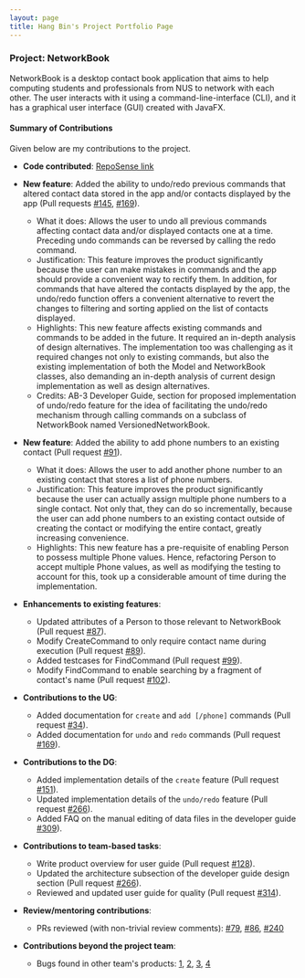 ```yaml
---
layout: page
title: Hang Bin's Project Portfolio Page
---
```


### Project: NetworkBook

NetworkBook is a desktop contact book application that aims to help computing students and professionals from NUS to network with each other. The user interacts with it using a command-line-interface (CLI), and it has a graphical user interface (GUI) created with JavaFX.

#### Summary of Contributions

Given below are my contributions to the project.

* **Code contributed**: [RepoSense link](https://nus-cs2103-ay2324s1.github.io/tp-dashboard/?search=awhb&breakdown=true)


* **New feature**: Added the ability to undo/redo previous commands that altered contact data stored in the app and/or contacts displayed by the app (Pull requests [#145](https://github.com/AY2324S1-CS2103T-T08-2/tp/pull/145), [#169](https://github.com/AY2324S1-CS2103T-T08-2/tp/pull/169)).

  * What it does: Allows the user to undo all previous commands affecting contact data and/or displayed contacts one at a time. Preceding undo commands can be reversed by calling the redo command. 
  * Justification: This feature improves the product significantly because the user can make mistakes in commands and the app should provide a convenient way to rectify them. In addition, for commands that have altered the contacts displayed by the app, the undo/redo function offers a convenient alternative to revert the changes to filtering and sorting applied on the list of contacts displayed. 
  * Highlights: This new feature affects existing commands and commands to be added in the future. It required an in-depth analysis of design alternatives. The implementation too was challenging as it required changes not only to existing commands, but also the existing implementation of both the Model and NetworkBook classes, also demanding an in-depth analysis of current design implementation as well as design alternatives.
  * Credits: AB-3 Developer Guide, section for proposed implementation of undo/redo feature for the idea of facilitating the undo/redo mechanism through calling commands on a subclass of NetworkBook named VersionedNetworkBook. 

* **New feature**: Added the ability to add phone numbers to an existing contact (Pull request [#91](https://github.com/AY2324S1-CS2103T-T08-2/tp/pull/91)).

  * What it does: Allows the user to add another phone number to an existing contact that stores a list of phone numbers.
  * Justification: This feature improves the product significantly because the user can actually assign multiple phone numbers to a single contact. Not only that, they can do so incrementally, because the user can add phone numbers to an existing contact outside of creating the contact or modifying the entire contact, greatly increasing convenience.
  * Highlights: This new feature has a pre-requisite of enabling Person to possess multiple Phone values. Hence, refactoring Person to accept multiple Phone values, as well as modifying the testing to account for this, took up a considerable amount of time during the implementation.


* **Enhancements to existing features**:

  * Updated attributes of a Person to those relevant to NetworkBook (Pull request [#87](https://github.com/AY2324S1-CS2103T-T08-2/tp/pull/87)).
  * Modify CreateCommand to only require contact name during execution (Pull request [#89](https://github.com/AY2324S1-CS2103T-T08-2/tp/pull/89)).
  * Added testcases for FindCommand (Pull request [#99](https://github.com/AY2324S1-CS2103T-T08-2/tp/pull/99)).
  * Modify FindCommand to enable searching by a fragment of contact's name (Pull request [#102](https://github.com/AY2324S1-CS2103T-T08-2/tp/pull/102)).


* **Contributions to the UG**:

  * Added documentation for `create` and `add [/phone]` commands (Pull request [#34](https://github.com/AY2324S1-CS2103T-T08-2/tp/pull/34)).
  * Added documentation for `undo` and `redo` commands (Pull request [#169](https://github.com/AY2324S1-CS2103T-T08-2/tp/pull/169)).

* **Contributions to the DG**:

  * Added implementation details of the `create` feature (Pull request [#151](https://github.com/AY2324S1-CS2103T-T08-2/tp/pull/151)).
  * Updated implementation details of the `undo/redo` feature (Pull request [#266](https://github.com/AY2324S1-CS2103T-T08-2/tp/pull/266)).
  * Added FAQ on the manual editing of data files in the developer guide [#309](https://github.com/AY2324S1-CS2103T-T08-2/tp/pull/309)).


* **Contributions to team-based tasks**:

  * Write product overview for user guide (Pull request [#128](https://github.com/AY2324S1-CS2103T-T08-2/tp/pull/128)).
  * Updated the architecture subsection of the developer guide design section (Pull request [#266](https://github.com/AY2324S1-CS2103T-T08-2/tp/pull/266)).
  * Reviewed and updated user guide for quality (Pull request [#314](https://github.com/AY2324S1-CS2103T-T08-2/tp/pull/314)).

* **Review/mentoring contributions**:

  * PRs reviewed (with non-trivial review comments): [#79](https://github.com/AY2324S1-CS2103T-T08-2/tp/pull/79), [#86](https://github.com/AY2324S1-CS2103T-T08-2/tp/pull/86), [#240](https://github.com/AY2324S1-CS2103T-T08-2/tp/pull/240)

* **Contributions beyond the project team**:

  * Bugs found in other team's products: [1](https://github.com/awhb/ped/issues/4), [2](https://github.com/awhb/ped/issues/6), [3](https://github.com/awhb/ped/issues/7), [4](https://github.com/awhb/ped/issues/9)
